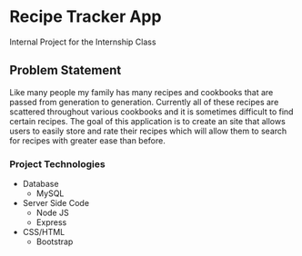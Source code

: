# Recipe Tracker App
 Internal Project for the Internship Class

## Problem Statement
Like many people my family has many recipes and cookbooks that are passed from generation to generation. 
Currently all of these recipes are scattered throughout various cookbooks and it is sometimes difficult to find certain recipes.
The goal of this application is to create an site that allows users to easily store and rate their recipes which will allow them to search for recipes with greater ease than before.


### Project Technologies
* Database
    * MySQL
* Server Side Code
    * Node JS
    * Express
* CSS/HTML
    * Bootstrap